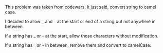 This problem was taken from codewars. It just said, convert string to camel case.

I decided to allow `_` and `-` at the start or end of a string but not anywhere in between.

If a string has _ or - at the start, allow those characters without modification.

If a string has _ or - in between, remove them and convert to camelCase.
